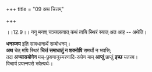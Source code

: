 +++
title = "09 अथ चित्तम्"

+++
  
  
।।12.9।। ननु मनश् चञ्जलत्वात् कथं त्वयि स्थिरं स्यात् अत आह -- अथेति। 

**धनञ्जय** इति सावधानार्थे सम्बोधनम्।  
**अथ** चेत् मयि स्थिरं **चित्तं समाधातुं न शक्नोषि** समर्थो न भवसि;  
तदा **अभ्यासयोगेन** मच्-छ्रवणानुस्मरणादि-रूपेण माम् **आप्तुं** प्राप्तुं **इच्छ** यतस्व।  
विचार्य प्रयत्नपरो भवेत्यर्थः।  
  
